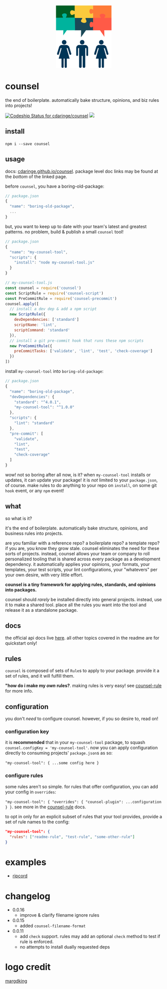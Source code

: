 <p align="center"><img height="200px" src="https://github.com/cdaringe/counsel/raw/master/img/counsel.png" /></p>

# counsel

the end of boilerplate. automatically bake structure, opinions, and biz rules into projects!

[ ![Codeship Status for cdaringe/counsel](https://app.codeship.com/projects/38b24cc0-684a-0134-dd3d-5ade36a91ecb/status?branch=master)](https://app.codeship.com/projects/176370)
![](https://img.shields.io/badge/standardjs-%E2%9C%93-brightgreen.svg)


## install

`npm i --save counsel`

## usage

docs: [cdaringe.github.io/counsel](https://cdaringe.github.io/counsel/). package level doc links may be found at the _bottom_ of the linked page.

before `counsel`, you have a boring-old-package:

```js
// package.json
{
  "name": "boring-old-package",
  ...
}
```

but, you want to keep up to date with your team's latest and greatest patterns.  no problem, build & publish a small `counsel` tool!

```js
// package.json
{
  "name": "my-counsel-tool",
  "scripts": {
    "install": "node my-counsel-tool.js"
  }
}
```

```js
// my-counsel-tool.js
const counsel = require('counsel')
const ScriptRule = require('counsel-script')
const PreCommitRule = require('counsel-precommit')
counsel.apply([
  // install a dev dep & add a npm script
  new ScriptRule({
    devDependencies: ['standard']
    scriptName: 'lint',
    scriptCommand: 'standard'
  }),
  // install a git pre-commit hook that runs these npm scripts
  new PreCommitRule({
    preCommitTasks: ['validate', 'lint', 'test', 'check-coverage']
  })
])
```

install `my-counsel-tool` into `boring-old-package`:

```js
// package.json
{
  "name": "boring-old-package",
  "devDependencies": {
    "standard": "^4.0.1",
    "my-counsel-tool": "^1.0.0"
  },
  "scripts": {
    "lint": "standard"
  },
  "pre-commit": [
    "validate",
    "lint",
    "test",
    "check-coverage"
  ]
}
```

wow! not so boring after all now, is it?  when `my-counsel-tool` installs or updates, it can update your package!  it is _not_ limited to your `package.json`, of course.  make rules to do anything to your repo on `install`, on some git `hook` event, or any `npm` event!

## what

so what is it?

it's the end of boilerplate. automatically bake structure, opinions, and business rules into projects.

are you familiar with a reference repo? a boilerplate repo? a template repo?  if you are, you know they grow stale.  counsel eliminates the need for these sorts of projects.  instead, counsel allows your team or company to roll personalized tooling that is shared across every package as a development dependency.  it automatically applies your opinions, your formats, your templates, your test scripts, your lint configurations, your "whatevers" per your own desire, with very little effort.

**counsel is a tiny framework for applying rules, standards, and opinions into packages.**

counsel should _rarely_ be installed directly into general projects.  instead, use it to make a shared tool.  place all the rules you want into the tool and release it as a standalone package.

## docs

the official api docs live [here](https://cdaringe.github.io/counsel/).  all other topics covered in the readme are for quickstart only!

## rules

`counsel` is composed of sets of `Rule`s to apply to your package.  provide it a set of rules, and it will fulfill them.

**"how do i make my _own_ rules?**.  making rules is very easy!  see [counsel-rule](https://cdaringe.github.io/counsel/counsel-rule/) for more info.

## configuration

you don't _need_ to configure counsel.  however, if you so desire to, read on!

### configuration key

it is **recommended** that in your `my-counsel-tool` package, to squash `counsel.configKey = 'my-counsel-tool'`. now you can apply configuration directly to consuming projects' `package.json`s as so:

`"my-counsel-tool": { ...some config here }`

### configure rules

some rules aren't so simple.  for rules that offer configuration, you can add your config in `overrides`:

`"my-counsel-tool": { "overrides": { "counsel-plugin": ...configuration } }`.  see more in the [counsel-rule](https://cdaringe.github.io/counsel/counsel-rule/) docs.

to opt in only for an explicit subset of rules that your tool provides, provide a set of rule names to the config:

```json
"my-counsel-tool": {
  "rules": ["readme-rule", "test-rule", "some-other-rule"]
}
```

# examples

- [ripcord](https://github.com/cdaringe/ripcord)

# changelog

- 0.0.16
  - improve & clarify filename ignore rules
- 0.0.15
  - added `counsel-filename-format`
- 0.0.11
  - add `check` support. rules may add an optional `check` method to test if rule is enforced.
  - no attempts to install dually requested deps

# logo credit

[margdking](https://github.com/margdking)
